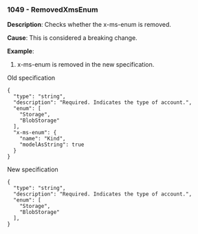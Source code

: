 ### 1049 - RemovedXmsEnum

**Description**: Checks whether the x-ms-enum is removed.

**Cause**: This is considered a breaking change. 

**Example**: 
1. x-ms-enum is removed in the new specification.

Old specification
```json5
{
  "type": "string",
  "description": "Required. Indicates the type of account.",
  "enum": [
    "Storage",
    "BlobStorage"
  ],
  "x-ms-enum": {
    "name": "Kind",
    "modelAsString": true
  }
}
```

New specification
```json5
{
  "type": "string",
  "description": "Required. Indicates the type of account.",
  "enum": [
    "Storage",
    "BlobStorage"
  ],
} 
```
